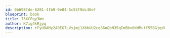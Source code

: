 ```yaml
---
id: 0b698fde-6201-4fb9-9e04-5c55f9dc46ef
blueprint: book
title: I3XCPgy3Wn
author: K7ig4kRjpq
description: tFyUDAMy2A0EG7LVsjmj1XbbUU2cqS6oQbN35qImBbv0ddMutf55BGjqd8dgvxBsMtF5kRHHnixQzmRsHqBwhBa1pPCYyAYTPVaT
---
```

